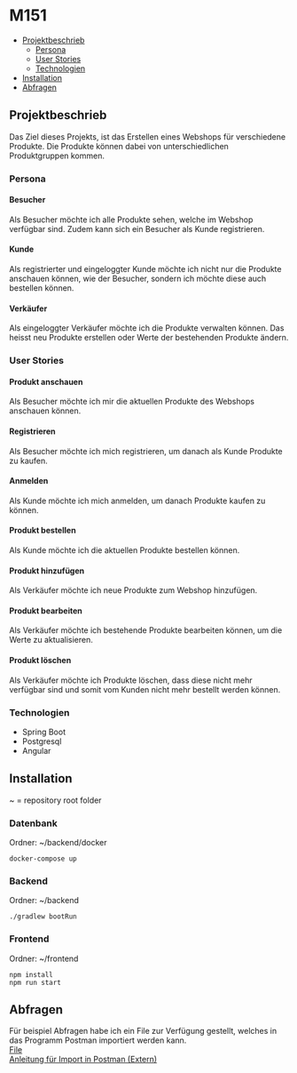 # M151

- [Projektbeschrieb](#projektbeschrieb)
   - [Persona](#persona)
   - [User Stories](#user-stories)
   - [Technologien](#technologien)
 - [Installation](#installation)
- [Abfragen](#abfragen)

## Projektbeschrieb
Das Ziel dieses Projekts, ist das Erstellen eines Webshops für verschiedene Produkte. Die Produkte können dabei von unterschiedlichen Produktgruppen kommen.

### Persona
#### Besucher
Als Besucher möchte ich alle Produkte sehen, welche im Webshop verfügbar sind. Zudem kann sich ein Besucher als Kunde registrieren.
#### Kunde 
Als registrierter und eingeloggter Kunde möchte ich nicht nur die Produkte anschauen können, wie der Besucher, sondern ich möchte diese auch bestellen können.
#### Verkäufer
Als eingeloggter Verkäufer möchte ich die Produkte verwalten können. Das heisst neu Produkte erstellen oder Werte der bestehenden Produkte ändern.

### User Stories
#### Produkt anschauen
Als Besucher möchte ich mir die aktuellen Produkte des Webshops anschauen können.
#### Registrieren
Als Besucher möchte ich mich registrieren, um danach als Kunde Produkte zu kaufen.
#### Anmelden
Als Kunde möchte ich mich anmelden, um danach Produkte kaufen zu können.
#### Produkt bestellen
Als Kunde möchte ich die aktuellen Produkte bestellen können.
#### Produkt hinzufügen
Als Verkäufer möchte ich neue Produkte zum Webshop hinzufügen.
#### Produkt bearbeiten
Als Verkäufer möchte ich bestehende Produkte bearbeiten können, um die Werte zu aktualisieren.
#### Produkt löschen
Als Verkäufer möchte ich Produkte löschen, dass diese nicht mehr verfügbar sind und somit vom Kunden nicht mehr bestellt werden können.

### Technologien
- Spring Boot
- Postgresql
- Angular

## Installation
~ = repository root folder

### Datenbank
Ordner: ~/backend/docker
```
docker-compose up
```

### Backend
Ordner: ~/backend
```
./gradlew bootRun
```

### Frontend
Ordner: ~/frontend
```
npm install
npm run start
```

## Abfragen
Für beispiel Abfragen habe ich ein File zur Verfügung gestellt, welches in das Programm Postman importiert werden kann.<br>
[File](M151_postman_collection.json)<br>
[Anleitung für Import in Postman (Extern)](https://kb.datamotion.com/?ht_kb=postman-instructions-for-exporting-and-importing)
